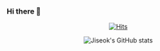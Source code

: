 ### Hi there 👋

<div align=center>
  
[![Hits](https://hits.seeyoufarm.com/api/count/incr/badge.svg?url=https%3A%2F%2Fgithub.com%2ever0de)](https://hits.seeyoufarm.com) 
  
![Jiseok's GitHub stats](https://github-readme-stats.vercel.app/api?username=ever0de&count_private=true&show_icons=true&theme=vision-friendly-dark)
  
</div>

<!--
**ever0de/ever0de** is a ✨ _special_ ✨ repository because its `README.md` (this file) appears on your GitHub profile.

Here are some ideas to get you started:

- 🔭 I’m currently working on ...
- 🌱 I’m currently learning ...
- 👯 I’m looking to collaborate on ...
- 🤔 I’m looking for help with ...
- 💬 Ask me about ...
- 📫 How to reach me: ...
- 😄 Pronouns: ...
- ⚡ Fun fact: ...
-->
